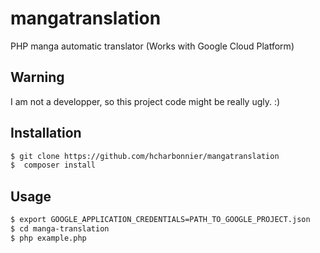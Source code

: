 # mangatranslation
PHP manga automatic translator (Works with Google Cloud Platform)

## Warning
I am not a developper, so this project code might be really ugly. :)
## Installation
 ```sh
$ git clone https://github.com/hcharbonnier/mangatranslation
$  composer install
```
## Usage
```sh
$ export GOOGLE_APPLICATION_CREDENTIALS=PATH_TO_GOOGLE_PROJECT.json
$ cd manga-translation 
$ php example.php
```
